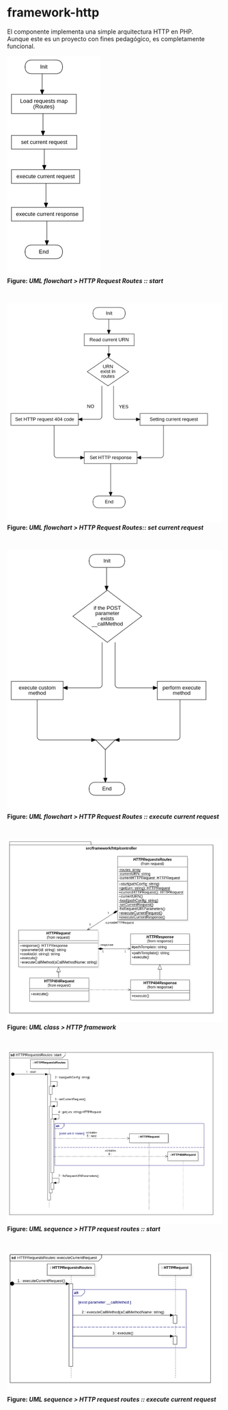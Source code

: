 # framework-http
El componente implementa una simple arquitectura HTTP en PHP.      
Aunque este es un proyecto con fines pedagógico, es completamente funcional.

![Figure: UML flowchart > HTTP Request Routes :: start](/docs/uml-flowchart-routes-start.png)    
**Figure: _UML flowchart > HTTP Request Routes :: start_**    

<br>

![Figure: UML flowchart > HTTP Request Routes :: set current request](/docs/uml-flowchart-routes-set-current-request.png)    
**Figure: _UML flowchart > HTTP Request Routes:: set current request_**    

<br>

![Figure: UML flowchart > HTTP Request Routes :: execute current request](/docs/uml-flowchart-routes-execute-current-request.png)   
**Figure: _UML flowchart > HTTP Request Routes :: execute current request_**      

<br>

![Figure: UML class > HTTP framework](/docs/uml-class-http-framework.png)     
**Figure: _UML class > HTTP framework_**      

<br>

![Figure: UML sequence > HTTP request routes :: start](/docs/uml-sequence-http-requests-routes-start.png)      
**Figure: _UML sequence > HTTP request routes :: start_**      

<br>

![Figure: UML sequence > HTTP request routes :: execute current request](/docs/uml-sequence-http-requests-routes-execute-current-request.png)      
**Figure: _UML sequence > HTTP request routes :: execute current request_**      

<br>
